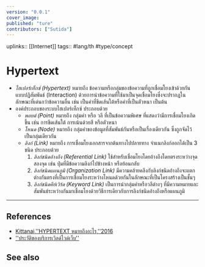 ```yaml
---
version: "0.0.1"
cover_image:
published: "ture"
contributors: ["Sutida"]
---
```

uplinks:: [[Internet]]
tags:: #lang/th #type/concept

# Hypertext
- *ไฮเปอร์เท็กซ์ (Hypertext)* หมายถึง ข้อความหรือกลุ่มของข้อความที่ถูกเชื่อมโยงเข้าด้วยกันแบบปฏิสัมพันธ์ (Interaction) ด้วยการนำข้อความที่ใช้มาเป็นจุดเชื่อมโยงซึ่งจะปรากฏในลักษณะที่เด่นกว่าข้อความอื่น เช่น เป็นคำที่ขีดเส้นใต้หรือคำที่เป็นตัวหนา เป็นต้น 
- องค์ประกอบของระบบไฮเปอร์เท็กซ์ ประกอบด้วย  
	-  *พอยต์ (Point)* หมายถึง กลุ่มคำ หรือ วลี ที่เป็นข้อความพิเศษ ที่แสดงว่ามีการเชื่อมโยงเกิดขึ้น เช่น การขีดเส้นใต้ การเน้นด้วยสี หรือตัวหนา 
	- *โหนด (Node)* หมายถึง กลุ่มคำของข้อมูลที่สัมพันธ์กันหรือเป็นเรื่องเดียวกัน ซึ่งถูกจัดไว้เป็นกลุ่มเดียวกัน 
	- *ลิงก์ (Link)* หมายถึง การเชื่อมโยงเอกสารจากต้นทางไปปลายทาง จำแนกลิงก์ออกได้เป็น 3 ชนิด ประกอบด้วย
		1. *ลิงก์ชนิดอ้างถึง (Referential Link)* ใช้สำหรับเชื่อมโยงโดยอ้างถึงโดยตรงระหว่างจุดสองจุด เช่น ปุ่มที่มีข้อความลิงก์ไปข้างหน้า หรือย้อนกลับ
		2. *ลิงก์ชนิดแผนภูมิ (Organization Link)* มีความคล้ายคลึงกับลิงก์ชนิดอ้างถึงจะแตกต่างกันตรงที่เป็นการเชื่อมโยงระหว่างโหนดด้วยกันในลักษณะที่เป็นโครงสร้างเป็นชั้นๆ 
		3. *ลิงก์ชนิดคีย์เวิร์ด (Keyword Link)* เป็นการนำกลุ่มคำหรือวลีต่างๆ ที่มีความหมายและสัมพันธ์ระหว่างกันมาเชื่อมโยงด้วยวิธีการเดียวกับการลิงก์ชนิดอ้างถึงหรือแผนภูมิ
---
## References
- [Kittanai,''HYPERTEXT หมายถึงอะไร,''2016](https://sites.google.com/site/cam5910122137020/homework4/cng-khnkhwa-hakhwam-hmay-khxng-kha-tx-pi-ni/hypertext?tmpl=/system/app/templates/print/&showPrintDialog=1)
- [''ประวัติของบริการเวิลด์ไวด์เว็บ''](https://sites.google.com/site/knowledgeofinternet/phathnakar-khxng-xinthexrnet/prawati-khxng-brikar-weild-wid-web)
## See also